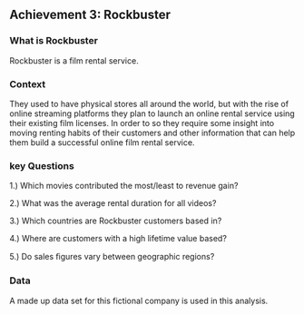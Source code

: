 ## Achievement 3: Rockbuster

### What is Rockbuster
Rockbuster is a film rental service. 

### Context
They used to have physical stores all around the world, but with the rise of online streaming platforms they plan to launch an online rental service using their existing film licenses.
In order to so they require some insight into moving renting habits of their customers and other information that  can help them build a successful online film rental service.

### key Questions

1.) Which movies contributed the most/least to revenue gain?

2.) What was the average rental duration for all videos?

3.)  Which countries are Rockbuster customers based in?

4.)  Where are customers with a high lifetime value based?

5.)  Do sales ﬁgures vary between geographic regions?

### Data

A made up data set for this fictional company is used in this analysis.


